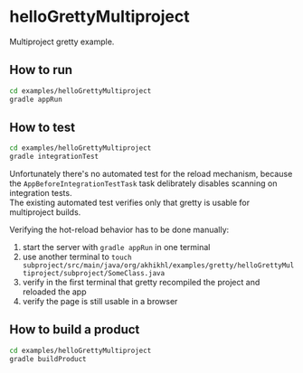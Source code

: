 # helloGrettyMultiproject

Multiproject gretty example.

## How to run

```bash
cd examples/helloGrettyMultiproject
gradle appRun
```

## How to test

```bash
cd examples/helloGrettyMultiproject
gradle integrationTest
```

Unfortunately there's no automated test for the reload mechanism, because the `AppBeforeIntegrationTestTask` task
delibrately disables scanning on integration tests.  
The existing automated test verifies only that gretty is usable for multiproject builds.

Verifying the hot-reload behavior has to be done manually:
1. start the server with `gradle appRun` in one terminal
2. use another terminal to `touch subproject/src/main/java/org/akhikhl/examples/gretty/helloGrettyMultiproject/subproject/SomeClass.java`
3. verify in the first terminal that gretty recompiled the project and reloaded the app
4. verify the page is still usable in a browser

## How to build a product


```bash
cd examples/helloGrettyMultiproject
gradle buildProduct
```

